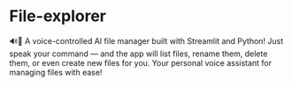 # File-explorer
🔊🧠 A voice-controlled AI file manager built with Streamlit and Python! Just speak your command — and the app will list files, rename them, delete them, or even create new files for you. Your personal voice assistant for managing files with ease!
